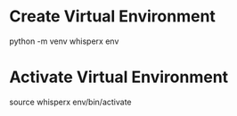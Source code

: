 # Create Virtual Environment
python -m venv whisperx env

# Activate Virtual Environment
source whisperx env/bin/activate




